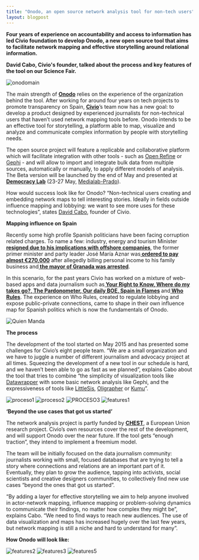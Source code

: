 ```yaml
---
title: "Onodo, an open source network analysis tool for non-tech users"
layout: blogpost
---
```


<strong>Four years of experience on accountability and access to information has led Civio foundation to develop Onodo, a new open source tool that aims to facilitate network mapping and effective storytelling around relational information.</strong>

<strong>David Cabo, Civio's founder, talked about the process and key features of the tool on our Science Fair.</strong>

<img class="size-full wp-image-681 aligncenter" src="/assets/images/onodo1.png" alt="onodomain" />

<span style="font-weight: 400;">The main strength of </span><strong><a href="http://onodo.org">Onodo</a></strong><span style="font-weight: 400;"> relies on the experience of the organization behind the tool. After working for around four years on tech projects to promote transparency on Spain, </span><strong><a href="http://www.civio.es">Civio</a></strong><span style="font-weight: 400;">’s team now has a new goal: to develop a product designed by experienced journalists for non-technical users that haven’t used network mapping tools before. Onodo intends to be an effective tool for storytelling, a platform able to map, visualize and analyze and communicate complex information by people with storytelling needs.</span>

<span style="font-weight: 400;">The open source project </span><span style="font-weight: 400;">will feature a replicable and collaborative platform which will facilitate integration with other tools - such as <a href="http://openrefine.org">Open Refine</a> or <a href="https://gephi.org">Gephi</a> - and will allow to import and integrate bulk data from multiple sources, automatically or manually, to apply different models of analysis. The Beta version will be launched by the end of May and presented at <a href="http://dcentproject.eu/dcentmadrid/democracy-lab/"><strong>Democracy Lab</strong></a> (23-27 May, <a href="http://medialab-prado.es/" target="_blank">Medialab-Prado</a>).</span>

How would success look like for Onodo? “Non-technical users creating and embedding network maps to tell interesting stories. Ideally in fields outside influence mapping and lobbying: we want to see more uses for these technologies”, states <a href="https://twitter.com/dcabo">David Cabo</a>, founder of Civio.

<b>Mapping influence on Spain</b>

<span style="font-weight: 400;">Recently some high profile Spanish politicians have been facing corruption related charges. To name a few: industry, energy and tourism Minister</span><strong><a href="http://www.theguardian.com/world/2016/apr/15/spanish-minister-soria-resigns-alleged-offshore-links-panama-papers"> resigned due to his implications with offshore companies</a></strong><span style="font-weight: 400;">, the former primer minister and party leader José María Aznar was</span><strong><a href="http://www.theguardian.com/world/2016/apr/14/former-spanish-pm-jose-maria-aznar-faces-270000-tax-demand"> ordered to pay almost €270,000</a></strong><span style="font-weight: 400;"> after allegedly billing personal income to his family business and</span><strong><a href="http://elpais.com/elpais/2016/04/13/inenglish/1460536347_456443.html"> the mayor of Granada was arrested</a></strong><span style="font-weight: 400;">.</span>

<span style="font-weight: 400;">In this scenario, for the past years Civio has worked on a mixture of web-based apps and data journalism such as</span><strong><a href="http://tuderechoasaber.es/"> Your Right to Know</a>,<a href="http://dondevanmisimpuestos.es/"> Where do my takes go?</a>,<a href="http://www.elindultometro.es/index.html"> The Pardonometer</a>,<a href="http://elboenuestrodecadadia.com/"> Our daily BOE</a>,<a href="http://www.espanaenllamas.es/"> Spain in Flames</a> </strong>and<strong><a href="http://quienmanda.es/"> Who Rules</a></strong><span style="font-weight: 400;">. The experience on Who Rules, created to regulate lobbying and expose public-private connections, came to shape in their own influence map for Spanish politics which is now the fundamentals of Onodo.</span>

<img class="wp-image-680 size-full" src="/assets/images/onodo2.png" alt="Quien Manda"/>

<strong>The process</strong>

The development of the tool started on May 2015 and has presented some challenges for Civio’s eight people team. “We are a small organization and we have to juggle a number of different journalism and advocacy project at all times. Squeezing the development of a new tool in our schedule is hard, and we haven’t been able to go as fast as we planned”, explains Cabo about the tool that tries to combine “the simplicity of visualization tools like <a href="https://datawrapper.de">Datawrapper</a> with some basic network analysis like Gephi, and the expressiveness of tools like <a href="http://littlesis.org">LittleSis</a>, <a href="http://littlesis.org/oligrapher">Oligrapher</a> or <a href="https://www.kumu.io">Kumu</a>”.

<img class="size-full wp-image-677 aligncenter" src="/assets/images/onodo3.png" alt="proceso1"/> 
<img class="size-full wp-image-678 aligncenter" src="/assets/images/onodo4.png" alt="proceso2"/> 
<img class="size-full wp-image-679 aligncenter" src="/assets/images/onodo5.png" alt="PROCESO3"/>

<img class="size-full wp-image-672 aligncenter" src="/assets/images/onodo6.png" alt="features1"/>

<b>‘Beyond the use cases that got us started’</b>

<span style="font-weight: 400;">The network analysis project is partly funded by </span><strong><a href="http://www.chest-project.eu">CHEST</a></strong><span style="font-weight: 400;">, a European Union research project. Civio’s own resources cover the rest of the development, and will support Onodo over the near future. If the tool gets “enough traction”, they intend to implement a freemium model. </span>

The team will be initially focused on the data journalism community: journalists working with small, focused databases that are trying to tell a story where connections and relations are an important part of it. Eventually, they plan to grow the audience, tapping into activists, social scientists and creative designers communities, to collectively find new use cases “beyond the ones that got us started”.

“By adding a layer for effective storytelling we aim to help anyone involved in actor-network mapping, influence mapping or problem-solving dynamics to communicate their findings, no matter how complex they might be”, explains Cabo. “We need to find ways to reach new audiences. The use of data visualization and maps has increased hugely over the last few years, but network mapping is still a niche and hard to understand for many”.

<strong>How Onodo will look like:</strong>

<img class="size-full wp-image-673 aligncenter" src="/assets/images/onodo7.png" alt="features2"/> 
<img class="size-full wp-image-674 aligncenter" src="/assets/images/onodo8.png" alt="features3"/> <img class="size-full wp-image-675 aligncenter" src="/assets/images/onodo10.png" alt="features5"/>
